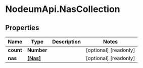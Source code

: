 # NodeumApi.NasCollection

## Properties

Name | Type | Description | Notes
------------ | ------------- | ------------- | -------------
**count** | **Number** |  | [optional] [readonly] 
**nas** | [**[Nas]**](Nas.md) |  | [optional] [readonly] 


